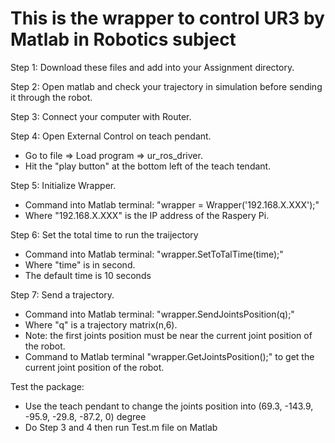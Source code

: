 # This is the wrapper to control UR3 by Matlab in Robotics subject

Step 1: Download these files and add into your Assignment directory.

Step 2: Open matlab and check your trajectory in simulation before sending it through the robot.

Step 3: Connect your computer with Router.

Step 4: Open External Control on teach pendant.
* Go to file => Load program => ur_ros_driver.
* Hit the "play button" at the bottom left of the teach tendant.

Step 5: Initialize Wrapper.
* Command into Matlab terminal: "wrapper = Wrapper('192.168.X.XXX');"
* Where "192.168.X.XXX" is the IP address of the Raspery Pi. 

Step 6: Set the total time to run the traijectory
* Command into Matlab terminal: "wrapper.SetToTalTime(time);"
* Where "time" is in second.
* The default time is 10 seconds

Step 7: Send a trajectory.
* Command into Matlab terminal: "wrapper.SendJointsPosition(q);"
* Where "q" is a trajectory matrix(n,6). 
* Note: the first joints position must be near the current joint position of the robot.
* Command to Matlab terminal "wrapper.GetJointsPosition();" to get the current joint position of the robot.

Test the package:
* Use the teach pendant to change the joints position into (69.3, -143.9, -95.9, -29.8, -87.2, 0) degree
* Do Step 3 and 4 then run Test.m file on Matlab
